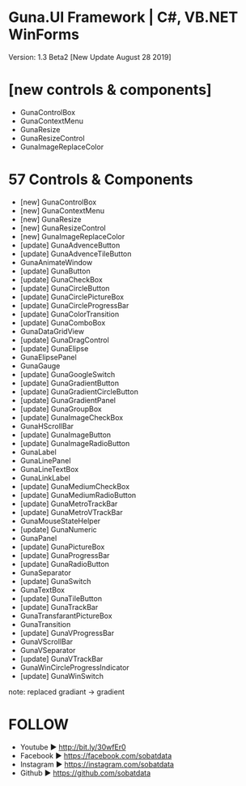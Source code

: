 # Guna.UI Framework | C#, VB.NET WinForms
Version: 1.3 Beta2 [New Update August 28 2019]

# [new controls & components] 
* GunaControlBox
* GunaContextMenu
* GunaResize
* GunaResizeControl
* GunaImageReplaceColor

# 57 Controls & Components
* [new] GunaControlBox
* [new] GunaContextMenu
* [new] GunaResize
* [new] GunaResizeControl
* [new] GunaImageReplaceColor
* [update] GunaAdvenceButton
* [update] GunaAdvenceTileButton
* GunaAnimateWindow
* [update] GunaButton
* [update] GunaCheckBox
* [update] GunaCircleButton
* [update] GunaCirclePictureBox
* [update] GunaCircleProgressBar
* [update] GunaColorTransition
* [update] GunaComboBox
* GunaDataGridView
* [update] GunaDragControl
* [update] GunaElipse
* GunaElipsePanel
* GunaGauge
* [update] GunaGoogleSwitch
* [update] GunaGradientButton
* [update] GunaGradientCircleButton
* [update] GunaGradientPanel
* [update] GunaGroupBox
* [update] GunaImageCheckBox
* GunaHScrollBar
* [update] GunaImageButton
* [update] GunaImageRadioButton
* GunaLabel
* GunaLinePanel
* GunaLineTextBox
* GunaLinkLabel
* [update] GunaMediumCheckBox
* [update] GunaMediumRadioButton
* [update] GunaMetroTrackBar
* [update] GunaMetroVTrackBar
* GunaMouseStateHelper
* [update] GunaNumeric
* GunaPanel
* [update] GunaPictureBox
* [update] GunaProgressBar
* [update] GunaRadioButton
* GunaSeparator
* [update] GunaSwitch
* GunaTextBox
* [update] GunaTileButton
* [update] GunaTrackBar
* GunaTransfarantPictureBox
* GunaTransition
* [update] GunaVProgressBar
* GunaVScrollBar
* GunaVSeparator
* [update] GunaVTrackBar
* GunaWinCircleProgressIndicator
* [update] GunaWinSwitch

note: replaced gradiant -> gradient

# FOLLOW
* Youtube ► http://bit.ly/30wfEr0
* Facebook ► https://facebook.com/sobatdata
* Instagram ► https://instagram.com/sobatdata
* Github ► https://github.com/sobatdata

